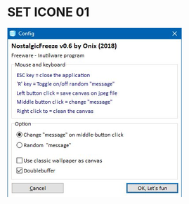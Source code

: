 SET ICONE 01
=========================================================

![Image](https://github.com/DelphiClubItalia/TestAndDemos/blob/master/NostalgicFreeze/options.jpg)
